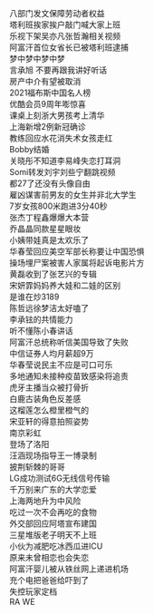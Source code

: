 八部门发文保障劳动者权益  
塔利班挨家挨户敲门喊大家上班  
乐视下架吴亦凡张哲瀚相关视频  
阿富汗首位女省长已被塔利班逮捕  
梦中梦中梦中梦  
言承旭 不要再跟我讲好听话  
房产中介有望被取消  
2021福布斯中国名人榜  
优酷会员9周年嘭惊喜  
课桌上刻浙大男孩考上清华  
上海新增2例新冠确诊  
教练回应水花消失术女孩走红  
Bobby结婚  
关晓彤不知道李易峰失恋打耳洞  
Somi转发刘宇刘些宁翻跳视频  
都27了还没有头像自由  
雇凶谋害前男友的女生并非北大学生  
7岁女孩800米跑进3分40秒  
张杰丁程鑫爆爆大本营  
乔晶晶同款星星眼妆  
小姨带娃真是太欢乐了  
华春莹回应美空军部长称要让中国恐惧  
操场埋尸案被害人家属将起诉电影片方  
黄磊收到了张艺兴的专辑  
宋妍霏妈妈养大娃和二娃的区别  
是谁在炒3189  
陈哲远徐梦洁太好嗑了  
李承铉的共情能力  
听不懂陈小春讲话  
阿富汗总统称听信美国导致了失败  
中信证券人均月薪超9万  
华春莹说民主不应是可口可乐  
多地通知未接种疫苗致感染将追责  
虎牙主播当众被打骨折  
白鹿古装角色反差感  
这榴莲怎么橙里橙气的  
宋亚轩的得意拍照姿势  
南京彩虹  
登场了洛阳  
汪涵现场指导王一博录制  
披荆斩棘的哥哥  
LG成功测试6G无线信号传输  
千万别来广东的大学恋爱  
上海两地升为中风险  
吃过一次不会再吃的食物  
外交部回应阿塔宣布建国  
三星堆版老子明天不上班  
小伙为减肥吃冰西瓜进ICU  
原来未曾相恋也会失恋  
阿富汗婴儿被从铁丝网上递进机场  
充个电把爸爸给吓到了  
失控玩家定档  
RA WE  
